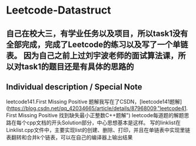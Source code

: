 # Leetcode-Datastruct
自己在校大三，有学业任务以及项目，所以task1没有全部完成，完成了Leetcode的练习以及写了一个单链表。
因为自己之前上过刘宇波老师的面试算法课，所以对task1的题目还是有具体的思路的
---

## Individual description / Special Note
leetcode141.First Missing Positive 题解我写在了CSDN，[leetcode141题解](https://blog.csdn.net/qq_42034665/article/details/87968009,"leetcode41. First Missing Positive 找到缺失最小正整数C++题解")
leetcode每道题的解题思路在每个cpp文档的开头Solution部分，中心思想基本是这样。
写的linklist在Linklist.cpp文件中，主要实现list的创建、删除、打印，并且在单链表中实现里链表翻转和合并k个链表，可以在自己的编译器上输出结果


